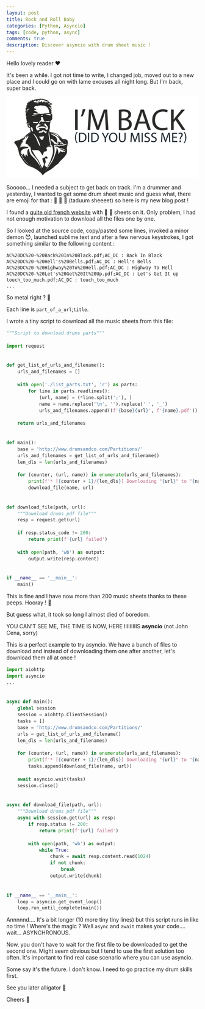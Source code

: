 ```yaml
---
layout: post
title: Rock and Roll Baby
categories: [Python, Asyncio]
tags: [code, python, async]
comments: true
description: Discover asyncio with drum sheet music !
---
```


Hello lovely reader :heart:

It's been a while. I got not time to write, I changed job, moved out to a new place and I could go on with lame excuses all night long. But I'm back, super back.

![I'm back](/assets/images/imback.jpg)

Sooooo... I needed a subject to get back on track. I'm a drummer and yesterday, I wanted to get some drum sheet music and guess what, there are emoji for that : :drum: :shit: :musical_note: (taduum sheeeet) so here is my new blog post !

I found a [quite old french website](http://www.drumsandco.com/partitions.php) with :drum: :musical_note: sheets on it. Only problem, I had not enough motivation to download all the files one by one.

So I looked at the source code, copy/pasted some lines, invoked a minor demon :smiling_imp:, launched sublime text and after a few nervous keystrokes, I got something similar to the following content :

```
AC%20DC%20-%20Back%20In%20Black.pdf;AC_DC : Back In Black
AC%20DC%20-%20Hell's%20Bells.pdf;AC_DC : Hell's Bells
AC%20DC%20-%20Highway%20To%20Hell.pdf;AC_DC : Highway To Hell
AC%20DC%20-%20Let's%20Get%20It%20Up.pdf;AC_DC : Let's Get It up
touch_too_much.pdf;AC_DC : touch_too_much
...
```

So  metal right ? :metal:

Each line is `part_of_a_url`;`title`.

I wrote a tiny script to download all the music sheets from this file:

```python
"""Script to download drums parts"""

import request


def get_list_of_urls_and_filename():
    urls_and_filenames = []

    with open('./list_parts.txt', 'r') as parts:
        for line in parts.readlines():
            (url, name) = (*line.split(';'), )
            name = name.replace('\n', '').replace(' ', '_')
            urls_and_filenames.append((f'{base}{url}', f'{name}.pdf'))

    return urls_and_filenames


def main():
    base = 'http://www.drumsandco.com/Partitions/'
    urls_and_filenames = get_list_of_urls_and_filename()
    len_dls = len(urls_and_filenames)

    for (counter, (url, name)) in enumerate(urls_and_filenames):
        print(f'* [{counter + 1}/{len_dls}] Downloading "{url}" to "{name}"')
        download_file(name, url)


def download_file(path, url):
    """Download drums pdf file"""
    resp = request.get(url)

    if resp.status_code != 200:
        return print(f'{url} failed')

    with open(path, 'wb') as output:
        output.write(resp.content)


if __name__ == '__main__':
    main()
```

This is fine and I have now more than 200 music sheets thanks to these peeps. Hooray ! :tada:

But guess what, it took so long I almost died of boredom.

YOU CAN'T SEE ME, THE TIME IS NOW, HERE IIIIIIIIIS **asyncio** (not John Cena, sorry)

This is a perfect example to try asyncio. We have a bunch of files to download and instead of downloading them one after another, let's download them all at once !

```python
import aiohttp
import asyncio
...


async def main():
    global session
    session = aiohttp.ClientSession()
    tasks = []
    base = 'http://www.drumsandco.com/Partitions/'
    urls = get_list_of_urls_and_filename()
    len_dls = len(urls_and_filenames)

    for (counter, (url, name)) in enumerate(urls_and_filenames):
        print(f'* [{counter + 1}/{len_dls}] Downloading "{url}" to "{name}"')
        tasks.append(download_file(name, url))

    await asyncio.wait(tasks)
    session.close()


async def download_file(path, url):
    """Download drums pdf file"""
    async with session.get(url) as resp:
        if resp.status != 200:
            return print(f'{url} failed')

        with open(path, 'wb') as output:
            while True:
                chunk = await resp.content.read(1024)
                if not chunk:
                    break
                output.write(chunk)


if __name__ == '__main__':
    loop = asyncio.get_event_loop()
    loop.run_until_complete(main())

```

Annnnnd.... It's a bit longer (10 more tiny tiny lines) but this script runs in like no time ! Where's the magic ? Well `async` and `await` makes your code.... wait... ASYNCHRONOUS.

Now, you don't have to wait for the first file to be downloaded to get the second one. Might seem obvious but I tend to use the first solution too often. It's important to find real case scenario where you can use asyncio.

Some say it's the future. I don't know. I need to go practice my drum skills first.

See you later alligator :crocodile:

Cheers :beers:
